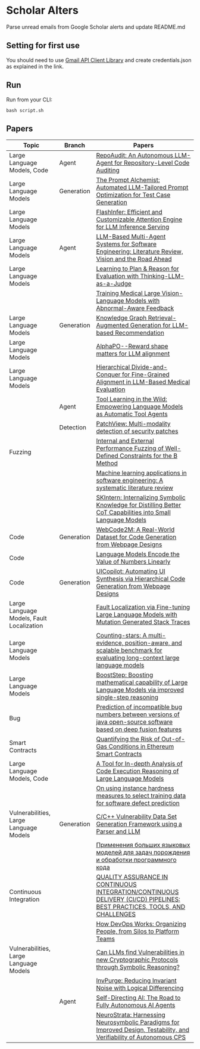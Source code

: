 # Scholar Alters
Parse unread emails from Google Scholar alerts and update README.md

## Setting for first use
You should need to use [Gmail API Client Library](https://developers.google.com/gmail/api/quickstart/python) and create
credentials.json as explained in the link.

## Run
Run from your CLI:
```
bash script.sh
```
## Papers

| Topic | Branch | Papers |
| --- | --- | --- |
| Large Language Models, Code | Agent | [RepoAudit: An Autonomous LLM-Agent for Repository-Level Code Auditing](https://scholar.google.com/scholar_url?url=https://arxiv.org/pdf/2501.18160&hl=en&sa=X&d=10449046114557329433&ei=m7GfZ_79FtaIieoPwLqK0QU&scisig=AFWwaea0ARJmbkDh0_qLvqXGK5kk&oi=scholaralrt&hist=apJ4fD8AAAAJ:4513401344136555010:AFWwaea8pA4W9ESmXpw9yvMxc7-7&html=&pos=0&folt=rel) |
| Large Language Models | Generation | [The Prompt Alchemist: Automated LLM-Tailored Prompt Optimization for Test Case Generation](https://scholar.google.com/scholar_url?url=https://arxiv.org/pdf/2501.01329&hl=en&sa=X&d=368053111587782026&ei=m7GfZ_79FtaIieoPwLqK0QU&scisig=AFWwaeb0k7QEKg4zMMKYl58Z0Y0J&oi=scholaralrt&hist=apJ4fD8AAAAJ:4513401344136555010:AFWwaea8pA4W9ESmXpw9yvMxc7-7&html=&pos=1&folt=rel) |
| Large Language Models |  | [FlashInfer: Efficient and Customizable Attention Engine for LLM Inference Serving](https://scholar.google.com/scholar_url?url=https://arxiv.org/pdf/2501.01005&hl=en&sa=X&d=11364702491168978377&ei=m7GfZ_79FtaIieoPwLqK0QU&scisig=AFWwaeb6rZ0x4tmlciPbHxJAUiUa&oi=scholaralrt&hist=apJ4fD8AAAAJ:4513401344136555010:AFWwaea8pA4W9ESmXpw9yvMxc7-7&html=&pos=2&folt=rel) |
| Large Language Models | Agent | [LLM-Based Multi-Agent Systems for Software Engineering: Literature Review, Vision and the Road Ahead](https://scholar.google.com/scholar_url?url=https://dl.acm.org/doi/pdf/10.1145/3712003&hl=en&sa=X&d=11843425368098675410&ei=m7GfZ_79FtaIieoPwLqK0QU&scisig=AFWwaeZX1jv8XsZoXSLl9TrXwt9m&oi=scholaralrt&hist=apJ4fD8AAAAJ:4513401344136555010:AFWwaea8pA4W9ESmXpw9yvMxc7-7&html=&pos=3&folt=rel) |
| Large Language Models |  | [Learning to Plan & Reason for Evaluation with Thinking-LLM-as-a-Judge](https://scholar.google.com/scholar_url?url=https://arxiv.org/pdf/2501.18099&hl=en&sa=X&d=1475673604180048985&ei=m7GfZ_79FtaIieoPwLqK0QU&scisig=AFWwaeYTLMbncnL_bfx3m3EbW2l5&oi=scholaralrt&hist=apJ4fD8AAAAJ:4513401344136555010:AFWwaea8pA4W9ESmXpw9yvMxc7-7&html=&pos=4&folt=rel) |
|  |  | [Training Medical Large Vision-Language Models with Abnormal-Aware Feedback](https://scholar.google.com/scholar_url?url=https://arxiv.org/pdf/2501.01377&hl=en&sa=X&d=304995706145403068&ei=m7GfZ_79FtaIieoPwLqK0QU&scisig=AFWwaebLCQDWmp-bNDZ5Nxv6YAwC&oi=scholaralrt&hist=apJ4fD8AAAAJ:4513401344136555010:AFWwaea8pA4W9ESmXpw9yvMxc7-7&html=&pos=5&folt=rel) |
| Large Language Models | Generation | [Knowledge Graph Retrieval-Augmented Generation for LLM-based Recommendation](https://scholar.google.com/scholar_url?url=https://arxiv.org/pdf/2501.02226&hl=en&sa=X&d=3462234415221687135&ei=m7GfZ_79FtaIieoPwLqK0QU&scisig=AFWwaeY_VZKX-RbXMPc3Ywz3YPra&oi=scholaralrt&hist=apJ4fD8AAAAJ:4513401344136555010:AFWwaea8pA4W9ESmXpw9yvMxc7-7&html=&pos=6&folt=rel) |
| Large Language Models |  | [AlphaPO--Reward shape matters for LLM alignment](https://scholar.google.com/scholar_url?url=https://arxiv.org/pdf/2501.03884%3F&hl=en&sa=X&d=16092278626075965533&ei=m7GfZ_79FtaIieoPwLqK0QU&scisig=AFWwaeZl-Clm21TRksquCx_wIYMN&oi=scholaralrt&hist=apJ4fD8AAAAJ:4513401344136555010:AFWwaea8pA4W9ESmXpw9yvMxc7-7&html=&pos=7&folt=rel) |
| Large Language Models |  | [Hierarchical Divide-and-Conquer for Fine-Grained Alignment in LLM-Based Medical Evaluation](https://scholar.google.com/scholar_url?url=https://arxiv.org/pdf/2501.06741&hl=en&sa=X&d=17052461491930769721&ei=m7GfZ_79FtaIieoPwLqK0QU&scisig=AFWwaeYVc02FDJTu_6aG8zq2RR_H&oi=scholaralrt&hist=apJ4fD8AAAAJ:4513401344136555010:AFWwaea8pA4W9ESmXpw9yvMxc7-7&html=&pos=8&folt=rel) |
|  | Agent | [Tool Learning in the Wild: Empowering Language Models as Automatic Tool Agents](https://scholar.google.com/scholar_url?url=https://openreview.net/pdf%3Fid%3DT4wMdeFEjX&hl=en&sa=X&d=9498023605403911279&ei=m7GfZ_79FtaIieoPwLqK0QU&scisig=AFWwaeY1NQstqjRIPzN5umxq6p3Z&oi=scholaralrt&hist=apJ4fD8AAAAJ:4513401344136555010:AFWwaea8pA4W9ESmXpw9yvMxc7-7&html=&pos=9&folt=rel) |
|  | Detection | [PatchView: Multi-modality detection of security patches](https://scholar.google.com/scholar_url?url=https://www.sciencedirect.com/science/article/pii/S0167404825000458&hl=en&sa=X&d=16547814559265634208&ei=m7GfZ-zkHbml6rQPn6KtOA&scisig=AFWwaebSs-MQS3_rAI9thavLOMIi&oi=scholaralrt&hist=apJ4fD8AAAAJ:10695555881282652625:AFWwaeakbu5Ta3HmdjfVean1AXL4&html=&pos=0&folt=cit) |
| Fuzzing |  | [Internal and External Performance Fuzzing of Well-Defined Constraints for the B Method](https://scholar.google.com/scholar_url?url=https://dl.acm.org/doi/pdf/10.1145/3715161&hl=en&sa=X&d=13298312782227264065&ei=m7GfZ-zkHbml6rQPn6KtOA&scisig=AFWwaeZpVEdj_E5GdnPjaB5ClHct&oi=scholaralrt&hist=apJ4fD8AAAAJ:10695555881282652625:AFWwaeakbu5Ta3HmdjfVean1AXL4&html=&pos=1&folt=cit) |
|  |  | [Machine learning applications in software engineering: A systematic literature review](https://scholar.google.com/scholar_url?url=https://pubs.aip.org/aip/acp/article-abstract/3253/1/030007/3332953&hl=en&sa=X&d=4345490514488049861&ei=m7GfZ-zkHbml6rQPn6KtOA&scisig=AFWwaeYDcCMu1mYeiIPP2ioHEe7Q&oi=scholaralrt&hist=apJ4fD8AAAAJ:10695555881282652625:AFWwaeakbu5Ta3HmdjfVean1AXL4&html=&pos=2&folt=cit) |
|  |  | [SKIntern: Internalizing Symbolic Knowledge for Distilling Better CoT Capabilities into Small Language Models](https://scholar.google.com/scholar_url?url=https://aclanthology.org/2025.coling-main.215.pdf&hl=en&sa=X&d=7499737544615081993&ei=m7GfZ-3VFJuoieoPsrvw8QE&scisig=AFWwaebbOlxbQ_kF4cXzdrLnKVbm&oi=scholaralrt&hist=apJ4fD8AAAAJ:3096313017463695374:AFWwaeb8R4GEV1B4xk_Cz2b6H7gj&html=&pos=0&folt=rel) |
| Code | Generation | [WebCode2M: A Real-World Dataset for Code Generation from Webpage Designs](https://scholar.google.com/scholar_url?url=https://openreview.net/pdf%3Fid%3DaeP5nmlw5B&hl=en&sa=X&d=4384456334864064331&ei=m7GfZ-3VFJuoieoPsrvw8QE&scisig=AFWwaeZ6hJFQ7PjgqTR25q0Qd1mB&oi=scholaralrt&hist=apJ4fD8AAAAJ:3096313017463695374:AFWwaeb8R4GEV1B4xk_Cz2b6H7gj&html=&pos=1&folt=rel) |
| Code |  | [Language Models Encode the Value of Numbers Linearly](https://scholar.google.com/scholar_url?url=https://aclanthology.org/2025.coling-main.47.pdf&hl=en&sa=X&d=400978595471319244&ei=m7GfZ-3VFJuoieoPsrvw8QE&scisig=AFWwaeZr7ErtT-vUNgPZcmHr1s8C&oi=scholaralrt&hist=apJ4fD8AAAAJ:3096313017463695374:AFWwaeb8R4GEV1B4xk_Cz2b6H7gj&html=&pos=2&folt=rel) |
| Code | Generation | [UICopilot: Automating UI Synthesis via Hierarchical Code Generation from Webpage Designs](https://scholar.google.com/scholar_url?url=https://openreview.net/pdf%3Fid%3DfaMbH0wkye&hl=en&sa=X&d=1562287816634121422&ei=m7GfZ-3VFJuoieoPsrvw8QE&scisig=AFWwaeZ0vJyNKRaZs7y4YWeOaJNZ&oi=scholaralrt&hist=apJ4fD8AAAAJ:3096313017463695374:AFWwaeb8R4GEV1B4xk_Cz2b6H7gj&html=&pos=3&folt=rel) |
| Large Language Models, Fault Localization |  | [Fault Localization via Fine-tuning Large Language Models with Mutation Generated Stack Traces](https://scholar.google.com/scholar_url?url=https://arxiv.org/pdf/2501.18005&hl=en&sa=X&d=10007677839682041249&ei=m7GfZ-3VFJuoieoPsrvw8QE&scisig=AFWwaearv172zLPT2M5Xja4HMwp1&oi=scholaralrt&hist=apJ4fD8AAAAJ:3096313017463695374:AFWwaeb8R4GEV1B4xk_Cz2b6H7gj&html=&pos=4&folt=rel) |
| Large Language Models |  | [Counting-stars: A multi-evidence, position-aware, and scalable benchmark for evaluating long-context large language models](https://scholar.google.com/scholar_url?url=https://aclanthology.org/2025.coling-main.253.pdf&hl=en&sa=X&d=7094961056896068987&ei=m7GfZ-3VFJuoieoPsrvw8QE&scisig=AFWwaeYZBkrpiQ4QSeZ88od2mNoE&oi=scholaralrt&hist=apJ4fD8AAAAJ:3096313017463695374:AFWwaeb8R4GEV1B4xk_Cz2b6H7gj&html=&pos=5&folt=rel) |
| Large Language Models |  | [BoostStep: Boosting mathematical capability of Large Language Models via improved single-step reasoning](https://scholar.google.com/scholar_url?url=https://arxiv.org/pdf/2501.03226%3F&hl=en&sa=X&d=11871966062572674614&ei=m7GfZ-3VFJuoieoPsrvw8QE&scisig=AFWwaeaxeGz5Liv4J9IcltI8YAAu&oi=scholaralrt&hist=apJ4fD8AAAAJ:3096313017463695374:AFWwaeb8R4GEV1B4xk_Cz2b6H7gj&html=&pos=6&folt=rel) |
| Bug |  | [Prediction of incompatible bug numbers between versions of java open-source software based on deep fusion features](https://scholar.google.com/scholar_url?url=https://www.sciencedirect.com/science/article/pii/S0957417425000661&hl=vi&sa=X&d=4540963467703488623&ei=m7GfZ9PMKezDieoP8OWSmAM&scisig=AFWwaeadbPtMu-YT377j08OOIXEj&oi=scholaralrt&hist=apJ4fD8AAAAJ:16065687014273664109:AFWwaeYpvD7V4gPm0ywHhNT6YvSk&html=&pos=0&folt=rel) |
| Smart Contracts |  | [Quantifying the Risk of Out-of-Gas Conditions in Ethereum Smart Contracts](https://scholar.google.com/scholar_url?url=https://ieeexplore.ieee.org/abstract/document/10848774/&hl=vi&sa=X&d=16034107319928394792&ei=m7GfZ9PMKezDieoP8OWSmAM&scisig=AFWwaeZH2vGmMl374_wHYdgKulo1&oi=scholaralrt&hist=apJ4fD8AAAAJ:16065687014273664109:AFWwaeYpvD7V4gPm0ywHhNT6YvSk&html=&pos=1&folt=rel) |
| Large Language Models, Code |  | [A Tool for In-depth Analysis of Code Execution Reasoning of Large Language Models](https://scholar.google.com/scholar_url?url=https://arxiv.org/pdf/2501.18482&hl=vi&sa=X&d=12792878796085575397&ei=m7GfZ_m1IJKmieoPmpKhsAM&scisig=AFWwaebl3r6xRqBGyA1h6yBDhkUq&oi=scholaralrt&hist=apJ4fD8AAAAJ:11355862984917483435:AFWwaeZvT_NNWQMu4_zZrEW644gW&html=&pos=2&folt=rel) |
|  |  | [On using instance hardness measures to select training data for software defect prediction](https://scholar.google.com/scholar_url?url=https://pubs.aip.org/aip/acp/article/3250/1/060004/3333048&hl=vi&sa=X&d=6627106066508950636&ei=m7GfZ_m1IJKmieoPmpKhsAM&scisig=AFWwaeZR8pJvGZpqEQGiFzj0KdG5&oi=scholaralrt&hist=apJ4fD8AAAAJ:11355862984917483435:AFWwaeZvT_NNWQMu4_zZrEW644gW&html=&pos=3&folt=rel) |
| Vulnerabilities, Large Language Models | Generation | [C/C++ Vulnerability Data Set Generation Framework using a Parser and LLM](https://scholar.google.com/scholar_url?url=https://ieeexplore.ieee.org/abstract/document/10848559/&hl=vi&sa=X&d=7909116374843013532&ei=m7GfZ4WhJZmp6rQPqKK8iA8&scisig=AFWwaeauAFNdYzimpOqplZ0V0wy8&oi=scholaralrt&hist=apJ4fD8AAAAJ:11724652424841979500:AFWwaeb06hHZ-3j7Bb1sOMTsP9ed&html=&pos=0&folt=cit) |
|  |  | [Применения больших языковых моделей для задач порождения и обработки программного кода](https://scholar.google.com/scholar_url?url=https://www.mathnet.ru/rus/znsl7555&hl=en&sa=X&d=17534139004259027322&ei=m7GfZ7qCK8-Z6rQP2O_SmAo&scisig=AFWwaeaUWgx6NhMhWBeyDvDlauGn&oi=scholaralrt&hist=apJ4fD8AAAAJ:16237994392044955269:AFWwaebaLgrVcMkfKx1Gjt1mqPQn&html=&pos=0&folt=cit) |
| Continuous Integration |  | [QUALITY ASSURANCE IN CONTINUOUS INTEGRATION/CONTINUOUS DELIVERY (CI/CD) PIPELINES: BEST PRACTICES, TOOLS, AND CHALLENGES](https://scholar.google.com/scholar_url?url=https://www.researchgate.net/profile/Robert-Khan-3/publication/388497251_QUALITY_ASSURANCE_IN_CONTINUOUS_INTEGRATIONCONTINUOUS_DELIVERY_CICD_PIPELINES_BEST_PRACTICES_TOOLS_AND_CHALLENGES/links/679b1b09207c0c20fa67a6c9/QUALITY-ASSURANCE-IN-CONTINUOUS-INTEGRATION-CONTINUOUS-DELIVERY-CI-CD-PIPELINES-BEST-PRACTICES-TOOLS-AND-CHALLENGES.pdf&hl=en&sa=X&d=15372792453652656229&ei=m7GfZ6OYKO6iieoP8f2j-Qk&scisig=AFWwaeZkt8xcFN3KbU2SLQitT3PE&oi=scholaralrt&hist=apJ4fD8AAAAJ:15725322226479601129:AFWwaeYp-8wbw5OHTjoCHLP43E0V&html=&pos=2&folt=rel) |
|  |  | [How DevOps Works: Organizing People, from Silos to Platform Teams](https://scholar.google.com/scholar_url?url=https://books.google.com/books%3Fhl%3Den%26lr%3Dlang_en%26id%3DvSZBEQAAQBAJ%26oi%3Dfnd%26pg%3DPT8%26ots%3DSmeE2CcstI%26sig%3DQQoFlD_9SbLIa-GGs4wRpMTa-U8&hl=en&sa=X&d=17887617407436484380&ei=m7GfZ6OYKO6iieoP8f2j-Qk&scisig=AFWwaeaTXNAkQtBkTKS2Sq2Cj1QS&oi=scholaralrt&hist=apJ4fD8AAAAJ:15725322226479601129:AFWwaeYp-8wbw5OHTjoCHLP43E0V&html=&pos=3&folt=rel) |
| Vulnerabilities, Large Language Models |  | [Can LLMs find Vulnerabilities in new Cryptographic Protocols through Symbolic Reasoning?](https://scholar.google.com/scholar_url?url=https://netlibrary.aau.at/obvuklhs/content/titleinfo/11391561/full.pdf&hl=en&sa=X&d=5684190505724610749&ei=m7GfZ82wG6Oh6rQPjNTT2Ak&scisig=AFWwaeaBZg2MvZVACnSauatqoyiq&oi=scholaralrt&hist=apJ4fD8AAAAJ:9077511576393718270:AFWwaeYjhZg9MUHEYuARvipEszZC&html=&pos=1&folt=cit) |
|  |  | [InvPurge: Reducing Invariant Noise with Logical Differencing](https://scholar.google.com/scholar_url?url=https://www.diva-portal.org/smash/get/diva2:1932208/FULLTEXT01.pdf&hl=vi&sa=X&d=7102419388325972953&ei=m7GfZ6DyJo2l6rQPhef7qAs&scisig=AFWwaeZopVUeJ6tuK5hPaBQQuI4f&oi=scholaralrt&hist=apJ4fD8AAAAJ:13534924455939102554:AFWwaeZN-y-gtbFtywJ0Xio3nYxl&html=&pos=0&folt=cit) |
|  | Agent | [Self-Directing AI: The Road to Fully Autonomous AI Agents](https://scholar.google.com/scholar_url?url=https://ieeexplore.ieee.org/iel8/2/10857813/10857847.pdf&hl=en&sa=X&d=5454396676283708065&ei=m7GfZ6n4IaOl6rQP8ImMwAU&scisig=AFWwaebUpwkPbIEYo0vaUFVCUVra&oi=scholaralrt&hist=apJ4fD8AAAAJ:11486195984023826531:AFWwaebYo-fw1j0PJswL-CdomZqY&html=&pos=0&folt=cit) |
|  |  | [NeuroStrata: Harnessing Neurosymbolic Paradigms for Improved Design, Testability, and Verifiability of Autonomous CPS](https://scholar.google.com/scholar_url?url=https://liby99.github.io/res/papers/neurostrata.pdf&hl=en&sa=X&d=14556380286806702806&ei=m7GfZ6n4IaOl6rQP8ImMwAU&scisig=AFWwaeZMAhuB1j8fKwya8Kwa6oVU&oi=scholaralrt&hist=apJ4fD8AAAAJ:11486195984023826531:AFWwaebYo-fw1j0PJswL-CdomZqY&html=&pos=1&folt=cit) |
